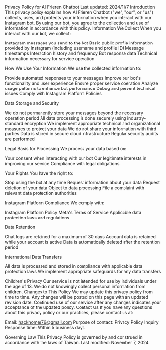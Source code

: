 Privacy Policy for AI Frieren Chatbot
Last updated: 2024/11/7
Introduction
This privacy policy explains how AI Frieren Chatbot ("we", "our", or "us") collects, uses, and protects your information when you interact with our Instagram bot. By using our bot, you agree to the collection and use of information in accordance with this policy.
Information We Collect
When you interact with our bot, we collect:

Instagram messages you send to the bot
Basic public profile information provided by Instagram (including username and profile ID)
Message timestamps
Interaction history and frequency
Bot response data
Technical information necessary for service operation

How We Use Your Information
We use the collected information to:

Provide automated responses to your messages
Improve our bot's functionality and user experience
Ensure proper service operation
Analyze usage patterns to enhance bot performance
Debug and prevent technical issues
Comply with Instagram Platform Policies

Data Storage and Security

We do not permanently store your messages beyond the necessary operation period
All data processing is done securely using industry-standard encryption
We implement appropriate technical and organizational measures to protect your data
We do not share your information with third parties
Data is stored in secure cloud infrastructure
Regular security audits are performed

Legal Basis for Processing
We process your data based on:

Your consent when interacting with our bot
Our legitimate interests in improving our service
Compliance with legal obligations

Your Rights
You have the right to:

Stop using the bot at any time
Request information about your data
Request deletion of your data
Object to data processing
File a complaint with relevant data protection authorities

Instagram Platform Compliance
We comply with:

Instagram Platform Policy
Meta's Terms of Service
Applicable data protection laws and regulations

Data Retention

Chat logs are retained for a maximum of 30 days
Account data is retained while your account is active
Data is automatically deleted after the retention period

International Data Transfers

All data is processed and stored in compliance with applicable data protection laws
We implement appropriate safeguards for any data transfers

Children's Privacy
Our service is not intended for use by individuals under the age of 13. We do not knowingly collect personal information from children.
Changes to This Policy
We may update this privacy policy from time to time. Any changes will be posted on this page with an updated revision date. Continued use of our service after any changes indicates your acceptance of the updated policy.
Contact Us
If you have any questions about this privacy policy or our practices, please contact us at:

Email: hackhomer76@gmail.com
Purpose of contact: Privacy Policy Inquiry
Response time: Within 5 business days

Governing Law
This Privacy Policy is governed by and construed in accordance with the laws of Taiwan.
Last modified: November 7, 2024
